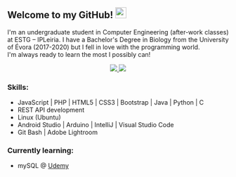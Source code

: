 <!-- [![Readme Card](https://github-readme-stats.vercel.app/api/pin/?username=DoraMendes&repo=vaccination-project&theme=dark)](https://github.com/DoraMendes/vaccination-project) -->




<!-- <p align='center'>
    <img alt='GIF' src='https://github.com/mrhrifat/mrhrifat/blob/master/gifs/code.gif?raw=true' width='600' height='300' />
</p> -->

<!-- <div align='center'>
<img src='https://readme-typing-svg.herokuapp.com?font=ubuntu&color=16A085&center=true&lines=Front+End+Developer;Enthusiastic+Programmer;Open+Source+Contributor;Code+For+Everyone'/>
</div> -->

<!-- welcome message -->
## Welcome to my GitHub! <img src="https://media.giphy.com/media/hvRJCLFzcasrR4ia7z/giphy.gif" width="25px"> 



<!-- ![](https://img.shields.io/badge/About.me-00A98F?style=for-the-badge&logo=About.me&logoColor=white) -->
<p align='justify'>
 I'm an undergraduate student in Computer Engineering (after-work classes) at ESTG – IPLeiria. I have a Bachelor's Degree in Biology from the University of Évora (2017-2020) but I fell in love with the programming world. <br> 
 I'm always ready to learn the most I possibly can!
</p>  


<!--
<p align='center'>
    <a href='https://www.linkedin.com/in/dorafialhomendes' target='_blank'>
        <img src='https://img.shields.io/badge/linkedin%20-%230077B5.svg?&style=for-the-badge&logo=linkedin&logoColor=white'/>
    </a>
    <a href='mailto:2212488@my.ipleiria.pt' target='_blank'>
        <img src='https://img.shields.io/badge/Email%20me-red?style=for-the-badge&logo=gmail&logoColor=white'/>
    </a>
    <br>
    <a href='https://github.com/DoraMendes?tab=repositories&sort=stargazers'>
        <img alt='total stars' title='Total stars on GitHub' src='https://custom-icon-badges.herokuapp.com/badge/dynamic/json?logo=star&color=55960c&labelColor=488207&label=Stars&style=for-the-badge&query=%24.stars&url=https://api.github-star-counter.workers.dev/user/DoraMendes'/>
    </a>
    <img src='https://visitor-badge-reloaded.herokuapp.com/badge?page_id=DoraMendes&logo=Github&style=for-the-badge&color=16a085'>
    <a href='https://github.com/DoraMendes?tab=followers'>
        <img alt='followers' title='Follow Me on GitHub' src='https://custom-icon-badges.herokuapp.com/github/followers/DoraMendes?color=236ad3&labelColor=1155ba&style=for-the-badge&logo=person-add&label=Follow&logoColor=white'/>
    </a>
-->
   
</p>



<p align='center'>
    <a href='https://www.linkedin.com/in/dorafialhomendes' target='_blank'>
        <img src='https://img.shields.io/badge/linkedin%20-%230077B5.svg?&style=for-the-badge&logo=linkedin&logoColor=white'/>
    </a>
    <a href='mailto:2212488@my.ipleiria.pt' target='_blank'>
        <img src='https://img.shields.io/badge/Email%20me-red?style=for-the-badge&logo=gmail&logoColor=white'/>
    </a>
    <!--
    <a href='https://github.com/DoraMendes?tab=repositories&sort=stargazers'>
        <img alt='total stars' title='Total stars on GitHub' src='https://custom-icon-badges.herokuapp.com/badge/dynamic/json?logo=star&color=55960c&labelColor=488207&label=Stars&style=for-the-badge&query=%24.stars&url=https://api.github-star-counter.workers.dev/user/DoraMendes'/>
    </a>
    <img src='https://visitor-badge-reloaded.herokuapp.com/badge?page_id=DoraMendes&logo=Github&style=for-the-badge&color=16a085'>
    <a href='https://github.com/DoraMendes?tab=followers'>
        <img alt='followers' title='Follow Me on GitHub' src='https://custom-icon-badges.herokuapp.com/github/followers/DoraMendes?color=236ad3&labelColor=1155ba&style=for-the-badge&logo=person-add&label=Follow&logoColor=white'/>
    </a>
    -->
    
   
</p>

<!-- ## makes a line -->

### Skills:
- JavaScript | PHP | HTML5 | CSS3 | Bootstrap | Java | Python | C
- REST API development
- Linux (Ubuntu) 
- Android Studio | Arduino | IntelliJ | Visual Studio Code
- Git Bash | Adobe Lightroom


### Currently learning:
- mySQL @ [Udemy](https://www.udemy.com/share/101Wiw3@eI-EAS_oFqm0GsHzB5N5oANIDRU4b_zk3qvGy5H9EiImawa9BdfKJpPZ0vCsK-n3/)



<!-- Languages
![](https://img.shields.io/badge/C-00599C?style=for-the-badge&logo=c&logoColor=white)
![](https://img.shields.io/badge/CSS3-1572B6?style=for-the-badge&logo=css3&logoColor=white)
![](https://img.shields.io/badge/HTML5-E34F26?style=for-the-badge&logo=html5&logoColor=white)
![](https://img.shields.io/badge/JavaScript-323330?style=for-the-badge&logo=javascript&logoColor=F7DF1E)
![](https://img.shields.io/badge/PHP-777BB4?style=for-the-badge&logo=php&logoColor=white)
![](https://img.shields.io/badge/Python-FFD43B?style=for-the-badge&logo=python&logoColor=blue)
![](https://img.shields.io/badge/Java-f89820?style=for-the-badge&logo=java&logoColor=black&fontColor=5382a1)
![](https://img.shields.io/badge/API-44555f?style=for-the-badge&logo=java&logoColor=black&fontColor=5382a1)
-->

<!-- Frameworks 
![](https://img.shields.io/badge/Bootstrap-563D7C?style=for-the-badge&logo=bootstrap&logoColor=white-9)
-->

<!--IDEAs 
![](https://img.shields.io/badge/Android_Studio-3DDC84?style=for-the-badge&logo=android-studio&logoColor=white)
![](https://img.shields.io/badge/Arduino_IDE-00979D?style=for-the-badge&logo=arduino&logoColor=white)
![](https://img.shields.io/badge/IntelliJ_IDEA-000000.svg?style=for-the-badge&logo=intellij-idea&logoColor=white)
![](https://img.shields.io/badge/Visual_Studio_Code-0078D4?style=for-the-badge&logo=visual%20studio%20code&logoColor=white)
-->

<!-- O.S. 
![](https://img.shields.io/badge/Linux-FCC624?style=for-the-badge&logo=linux&logoColor=black)
![](https://img.shields.io/badge/Ubuntu-E95420?style=for-the-badge&logo=ubuntu&logoColor=white)
![](https://img.shields.io/badge/Android-3DDC84?style=for-the-badge&logo=android&logoColor=white)
-->

<!-- Tools 
![](https://img.shields.io/badge/VMware-231f20?style=for-the-badge&logo=VMware&logoColor=white)
![](https://img.shields.io/badge/GIT-E44C30?style=for-the-badge&logo=git&logoColor=white)
![](https://img.shields.io/badge/GitHub-100000?style=for-the-badge&logo=github&logoColor=white)
![](https://img.shields.io/badge/Adobe%20Lightroom-31A8FF?style=for-the-badge&logo=Adobe%20Lightroom&logoColor=white)
-->

<!--  Prototyping Platforms 
![](https://img.shields.io/badge/Arduino-00979D?style=for-the-badge&logo=Arduino&logoColor=white)
-->
 
 
 
 
 <!--
 ## 
 ### CODING STATS

<p align = 'center'>
 <img height="180em" src="https://github-readme-stats.vercel.app/api?username=DoraMendes&show_icons=true&hide_border=true&theme=gotham" />
<img height="180em" src="https://github-readme-stats.vercel.app/api/top-langs/?username=DoraMendes&exclude_repo=KNN-Image-Classification&show_icons=true&hide_border=true&layout=compact&langs_count=10&theme=gotham"/>
</p>
-->
 
<!-- try these themes: dark // gotham // vue // dracula // zenburn // github_dark // apprentice -->  

<!--
## 
### STREAK STATS
<p align = 'center'>
    <img src='https://github-readme-streak-stats.herokuapp.com/?user=DoraMendes&hide_border=true&theme=gotham'>
</p>
-->









 

<!--
**DoraMendes/DoraMendes** is a ✨ _special_ ✨ repository because its `README.md` (this file) appears on your GitHub profile.

Here are some ideas to get you started:

- 🔭 I’m currently working on ...
- 🌱 I’m currently learning ...
- 👯 I’m looking to collaborate on ...
- 🤔 I’m looking for help with ...
- 💬 Ask me about ...
- 📫 How to reach me: ...
- 😄 Pronouns: ...
- ⚡ Fun fact: ...
-->

